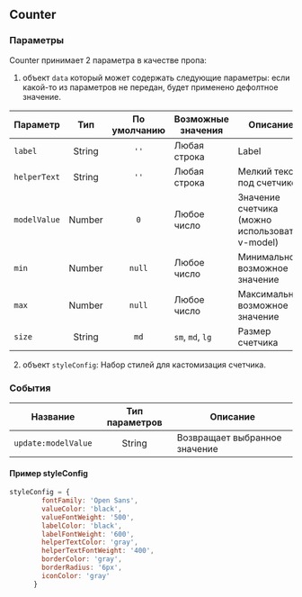 ## Counter

### Параметры

Counter принимает 2 параметра в качестве пропа:
1. объект `data` который может содержать следующие параметры:
   если какой-то из параметров не передан, будет применено дефолтное значение.

| Параметр       |  Тип   | По умолчанию | Возможные значения     | Описание                                       |
|----------------|:------:|:------------:|------------------------|------------------------------------------------|
| ``label``      | String |    ``''``    | Любая строка           | Label                                          |
| ``helperText`` | String |    ``''``    | Любая строка           | Мелкий текст под счетчиком                     |
| ``modelValue`` | Number |    ``0``     | Любое число            | Значение счетчика (можно использовать v-model) |
| ``min``        | Number |   ``null``   | Любое число            | Минимальное возможное значение                 |
| ``max``        | Number |   ``null``   | Любое число            | Максимальное возможное значение                |
| ``size``       | String |    ``md``    | ``sm``, ``md``, ``lg`` | Размер счетчика                                |

2. объект `styleConfig`:
Набор стилей для кастомизация счетчика.

### События

| Название              | Тип параметров | Описание                      |
|-----------------------|:--------------:|-------------------------------|
| ``update:modelValue`` |     String     | Возвращает выбранное значение |

#### Пример styleConfig

````javascript
styleConfig = {
        fontFamily: 'Open Sans',
        valueColor: 'black',
        valueFontWeight: '500',
        labelColor: 'black',
        labelFontWeight: '600',
        helperTextColor: 'gray',
        helperTextFontWeight: '400',
        borderColor: 'gray',
        borderRadius: '6px',
        iconColor: 'gray'
      }
````
